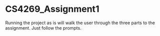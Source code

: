 # CS4269_Assignment1

Running the project as is will walk the user through the three parts to the assignment. Just follow the prompts.
